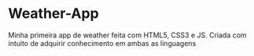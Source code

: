 # Weather-App
Minha primeira app de weather feita com HTML5, CSS3 e JS. Criada com intuito de adquirir conhecimento em ambas as linguagens
